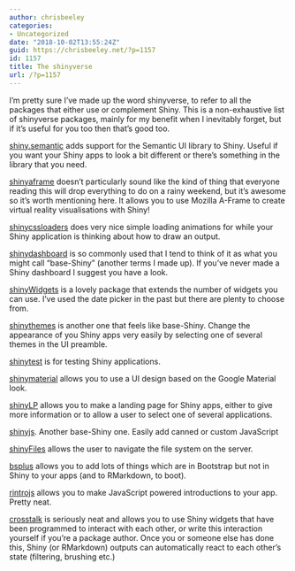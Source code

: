 ```yaml
---
author: chrisbeeley
categories:
- Uncategorized
date: "2018-10-02T13:55:24Z"
guid: https://chrisbeeley.net/?p=1157
id: 1157
title: The shinyverse
url: /?p=1157
---
```


I’m pretty sure I’ve made up the word shinyverse, to refer to all the packages that either use or complement Shiny. This is a non-exhaustive list of shinyverse packages, mainly for my benefit when I inevitably forget, but if it’s useful for you too then that’s good too.

[shiny.semantic](https://cran.r-project.org/web/packages/shiny.semantic/index.html) adds support for the Semantic UI library to Shiny. Useful if you want your Shiny apps to look a bit different or there’s something in the library that you need.

[shinyaframe](https://cran.r-project.org/web/packages/shinyaframe/index.html) doesn’t particularly sound like the kind of thing that everyone reading this will drop everything to do on a rainy weekend, but it’s awesome so it’s worth mentioning here. It allows you to use Mozilla A-Frame to create virtual reality visualisations with Shiny!

[shinycssloaders](https://cran.r-project.org/web/packages/shinycssloaders/index.html) does very nice simple loading animations for while your Shiny application is thinking about how to draw an output.

[shinydashboard](https://cran.r-project.org/web/packages/shinydashboard/index.html) is so commonly used that I tend to think of it as what you might call “base-Shiny” (another terms I made up). If you’ve never made a Shiny dashboard I suggest you have a look.

[shinyWidgets](https://rstudio.github.io/crosstalk/) is a lovely package that extends the number of widgets you can use. I’ve used the date picker in the past but there are plenty to choose from.

[shinythemes](https://cran.r-project.org/web/packages/shinythemes/index.html) is another one that feels like base-Shiny. Change the appearance of you Shiny apps very easily by selecting one of several themes in the UI preamble.

[shinytest](https://cran.r-project.org/web/packages/shinytest/shinytest.pdf) is for testing Shiny applications.

[shinymaterial](https://cran.r-project.org/web/packages/shinymaterial/index.html) allows you to use a UI design based on the Google Material look.

[shinyLP](https://cran.r-project.org/web/packages/shinyLP/index.html) allows you to make a landing page for Shiny apps, either to give more information or to allow a user to select one of several applications.

[shinyjs](https://cran.r-project.org/web/packages/shinyjs/index.html). Another base-Shiny one. Easily add canned or custom JavaScript

[shinyFiles](https://cran.r-project.org/web/packages/shinyFiles/index.html) allows the user to navigate the file system on the server.

[bsplus](https://cran.r-project.org/web/packages/bsplus/index.html) allows you to add lots of things which are in Bootstrap but not in Shiny to your apps (and to RMarkdown, to boot).

[rintrojs](https://cran.r-project.org/web/packages/rintrojs/) allows you to make JavaScript powered introductions to your app. Pretty neat.

[crosstalk](https://rstudio.github.io/crosstalk/using.html) is seriously neat and allows you to use Shiny widgets that have been programmed to interact with each other, or write this interaction yourself if you’re a package author. Once you or someone else has done this, Shiny (or RMarkdown) outputs can automatically react to each other’s state (filtering, brushing etc.)